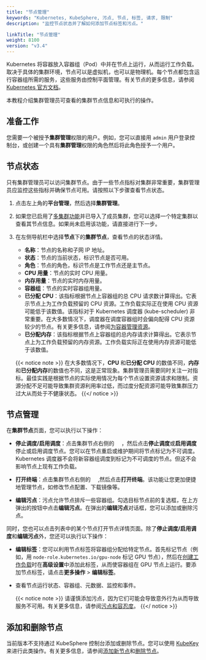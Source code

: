 ```yaml
---
title: "节点管理"
keywords: "Kubernetes, KubeSphere, 污点, 节点, 标签, 请求, 限制"
description: "监控节点状态并了解如何添加节点标签和污点。"

linkTitle: "节点管理"
weight: 8100
version: "v3.4"
---
```


Kubernetes 将容器放入容器组（Pod）中并在节点上运行，从而运行工作负载。取决于具体的集群环境，节点可以是虚拟机，也可以是物理机。每个节点都包含运行容器组所需的服务，这些服务由控制平面管理。有关节点的更多信息，请参阅[ Kubernetes 官方文档](https://kubernetes.io/zh/docs/concepts/architecture/nodes/)。

本教程介绍集群管理员可查看的集群节点信息和可执行的操作。

## 准备工作

您需要一个被授予**集群管理**权限的用户。例如，您可以直接用 `admin` 用户登录控制台，或创建一个具有**集群管理**权限的角色然后将此角色授予一个用户。

## 节点状态

只有集群管理员可以访问集群节点。由于一些节点指标对集群非常重要，集群管理员应监控这些指标并确保节点可用。请按照以下步骤查看节点状态。

1. 点击左上角的**平台管理**，然后选择**集群管理**。

2. 如果您已启用了[多集群功能](../../multicluster-management/)并已导入了成员集群，您可以选择一个特定集群以查看其节点信息。如果尚未启用该功能，请直接进行下一步。

3. 在左侧导航栏中选择**节点**下的**集群节点**，查看节点的状态详情。

   - **名称**：节点的名称和子网 IP 地址。
   - **状态**：节点的当前状态，标识节点是否可用。
   - **角色**：节点的角色，标识节点是工作节点还是主节点。
   - **CPU 用量**：节点的实时 CPU 用量。
   - **内存用量**：节点的实时内存用量。
   - **容器组**：节点的实时容器组用量。
   - **已分配 CPU**：该指标根据节点上容器组的总 CPU 请求数计算得出。它表示节点上为工作负载预留的 CPU 资源。工作负载实际正在使用 CPU 资源可能低于该数值。该指标对于 Kubernetes 调度器 (kube-scheduler) 非常重要。在大多数情况下，调度器在调度容器组时会偏向配得 CPU 资源较少的节点。有关更多信息，请参阅[为容器管理资源](https://kubernetes.io/zh/docs/concepts/configuration/manage-resources-containers/)。
   - **已分配内存**：该指标根据节点上容器组的总内存请求计算得出。它表示节点上为工作负载预留的内存资源。工作负载实际正在使用内存资源可能低于该数值。

    {{< notice note >}}
   在大多数情况下，**CPU** 和**已分配 CPU** 的数值不同，**内存**和**已分配内存**的数值也不同，这是正常现象。集群管理员需要同时关注一对指标。最佳实践是根据节点的实际使用情况为每个节点设置资源请求和限制。资源分配不足可能导致集群资源利用率过低，而过度分配资源可能导致集群压力过大从而处于不健康状态。
    {{</ notice >}}

## 节点管理

在**集群节点**页面，您可以执行以下操作：

- **停止调度/启用调度**：点击集群节点右侧的 <img src="/images/docs/v3.x/common-icons/three-dots.png" width="15" />，然后点击**停止调度**或**启用调度**停止或启用调度节点。您可以在节点重启或维护期间将节点标记为不可调度。Kubernetes 调度器不会将新容器组调度到标记为不可调度的节点。但这不会影响节点上现有工作负载。

- **打开终端**：点击集群节点右侧的 <img src="/images/docs/v3.x/common-icons/three-dots.png" width="15" />,然后点击**打开终端**。该功能让您更加便捷地管理节点，如修改节点配置、下载镜像等。

- **编辑污点**：污点允许节点排斥一些容器组。勾选目标节点前的复选框，在上方弹出的按钮中点击**编辑污点**。在弹出的**编辑污点**对话框，您可以添加或删除污点。

同时，您也可以点击列表中的某个节点打开节点详情页面。除了**停止调度/启用调度**和**编辑污点**外，您还可以执行以下操作：

- **编辑标签**：您可以利用节点标签将容器组分配给特定节点。首先标记节点（例如，用 `node-role.kubernetes.io/gpu-node` 标记 GPU 节点），然后在[创建工作负载](../../project-user-guide/application-workloads/deployments/#步骤-5配置高级设置)时在**高级设置**中添加此标签，从而使容器组在 GPU 节点上运行。要添加节点标签，请点击**更多操作** > **编辑标签**。

- 查看节点运行状态、容器组、元数据、监控和事件。

    {{< notice note >}}
请谨慎添加污点，因为它们可能会导致意外行为从而导致服务不可用。有关更多信息，请参阅[污点和容忍度](https://kubernetes.io/zh/docs/concepts/scheduling-eviction/taint-and-toleration/)。
    {{</ notice >}}

## 添加和删除节点

当前版本不支持通过 KubeSphere 控制台添加或删除节点。您可以使用 [KubeKey](https://github.com/kubesphere/kubekey) 来进行此类操作。有关更多信息，请参阅[添加新节点](../../installing-on-linux/cluster-operation/add-new-nodes/)和[删除节点](../../installing-on-linux/cluster-operation/remove-nodes/)。

